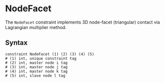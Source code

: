 # NodeFacet

The `NodeFacet` constraint implements 3D node-facet (triangular) contact via Lagrangian multiplier method.

## Syntax

```
constraint NodeFacet (1) (2) (3) (4) (5)
# (1) int, unique constraint tag
# (2) int, master node i tag
# (3) int, master node j tag
# (4) int, master node k tag
# (5) int, slave node l tag
```
